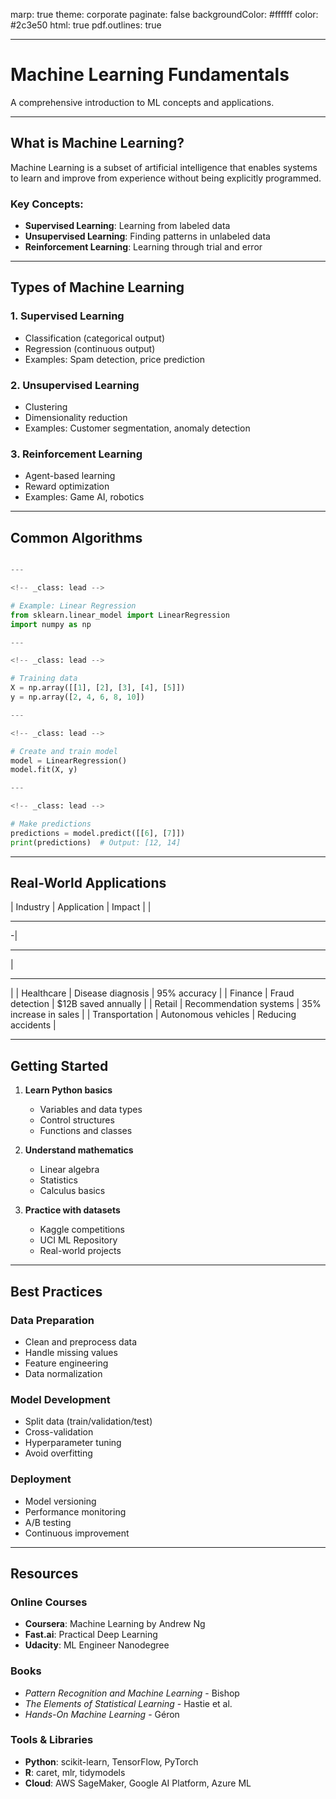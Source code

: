 marp: true
theme: corporate
paginate: false
backgroundColor: #ffffff
color: #2c3e50
html: true
pdf.outlines: true

---

<!-- _class: lead -->

# Machine Learning Fundamentals

A comprehensive introduction to ML concepts and applications.

---

## What is Machine Learning?

Machine Learning is a subset of artificial intelligence that enables systems to learn and improve from experience without being explicitly programmed.

### Key Concepts:
- **Supervised Learning**: Learning from labeled data
- **Unsupervised Learning**: Finding patterns in unlabeled data  
- **Reinforcement Learning**: Learning through trial and error

---

<!-- _class: dense -->

## Types of Machine Learning

### 1. Supervised Learning
- Classification (categorical output)
- Regression (continuous output)
- Examples: Spam detection, price prediction

### 2. Unsupervised Learning  
- Clustering
- Dimensionality reduction
- Examples: Customer segmentation, anomaly detection

### 3. Reinforcement Learning
- Agent-based learning
- Reward optimization
- Examples: Game AI, robotics

---

<!-- _class: code -->

## Common Algorithms

```python

---

<!-- _class: lead -->

# Example: Linear Regression
from sklearn.linear_model import LinearRegression
import numpy as np

---

<!-- _class: lead -->

# Training data
X = np.array([[1], [2], [3], [4], [5]])
y = np.array([2, 4, 6, 8, 10])

---

<!-- _class: lead -->

# Create and train model
model = LinearRegression()
model.fit(X, y)

---

<!-- _class: lead -->

# Make predictions
predictions = model.predict([[6], [7]])
print(predictions)  # Output: [12, 14]
```

---

## Real-World Applications

| Industry | Application | Impact |
|

---

-|

---

|

---

|
| Healthcare | Disease diagnosis | 95% accuracy |
| Finance | Fraud detection | $12B saved annually |
| Retail | Recommendation systems | 35% increase in sales |
| Transportation | Autonomous vehicles | Reducing accidents |

---

<!-- _class: dense -->

## Getting Started

1. **Learn Python basics**
   - Variables and data types
   - Control structures
   - Functions and classes

2. **Understand mathematics**
   - Linear algebra
   - Statistics
   - Calculus basics

3. **Practice with datasets**
   - Kaggle competitions
   - UCI ML Repository
   - Real-world projects

---

<!-- _class: dense -->

## Best Practices

### Data Preparation
- Clean and preprocess data
- Handle missing values
- Feature engineering
- Data normalization

### Model Development
- Split data (train/validation/test)
- Cross-validation
- Hyperparameter tuning
- Avoid overfitting

### Deployment
- Model versioning
- Performance monitoring
- A/B testing
- Continuous improvement

---

<!-- _class: dense -->

## Resources

### Online Courses
- **Coursera**: Machine Learning by Andrew Ng
- **Fast.ai**: Practical Deep Learning
- **Udacity**: ML Engineer Nanodegree

### Books
- *Pattern Recognition and Machine Learning* - Bishop
- *The Elements of Statistical Learning* - Hastie et al.
- *Hands-On Machine Learning* - Géron

### Tools & Libraries
- **Python**: scikit-learn, TensorFlow, PyTorch
- **R**: caret, mlr, tidymodels
- **Cloud**: AWS SageMaker, Google AI Platform, Azure ML